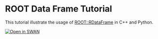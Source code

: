 # ROOT Data Frame Tutorial
This tutorial illustrate the usage of [ROOT::RDataFrame](https://root.cern/doc/master/classROOT_1_1RDataFrame.html) in C++ and Python.

[![Open in SWAN](https://img.shields.io/badge/Open%20in%20-%E2%98%81%20SWAN-orange.svg)](https://cern.ch/swanserver/cgi-bin/go/?projurl=https://github.com/stwunsch/root_dataframe_tutorial.git)
